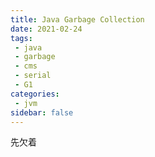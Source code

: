 ```yaml
---
title: Java Garbage Collection
date: 2021-02-24
tags:
 - java
 - garbage
 - cms
 - serial
 - G1
categories:
 - jvm
sidebar: false
---
```

先欠着



